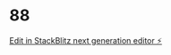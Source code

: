 # 88

[Edit in StackBlitz next generation editor ⚡️](https://stackblitz.com/~/github.com/lxh159357NB/88)